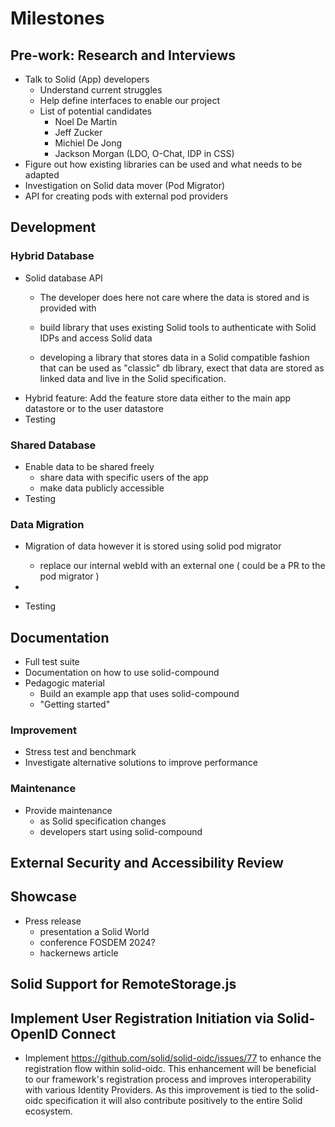 # Milestones

## Pre-work: Research and Interviews

- Talk to Solid (App) developers
  - Understand current struggles
  - Help define interfaces to enable our project
  - List of potential candidates
    - Noel De Martin
    - Jeff Zucker
    - Michiel De Jong
    - Jackson Morgan (LDO, O-Chat, IDP in CSS)
- Figure out how existing libraries can be used and what needs to be adapted
- Investigation on Solid data mover (Pod Migrator)
- API for creating pods with external pod providers

## Development

### Hybrid Database

- Solid database API
  - The developer does here not care where the data is stored and is provided with
  - build library that uses existing Solid tools to authenticate with Solid IDPs and access Solid data


  - developing a library that stores data in a Solid compatible fashion that can be used as "classic" db library, exect that data are stored as linked data and live in the Solid specification.
- Hybrid feature: Add the feature store data either to the main app datastore or to the user datastore
- Testing

### Shared Database

- Enable data to be shared freely
  - share data with specific users of the app 
  - make data publicly accessible
- Testing

### Data Migration

- Migration of data however it is stored using solid pod migrator
  - replace our internal webId with an external one ( could be a PR to the pod migrator ) 

-
- Testing

## Documentation

- Full test suite
- Documentation on how to use solid-compound
- Pedagogic material
  - Build an example app that uses solid-compound
  - "Getting started"

### Improvement

- Stress test and benchmark
- Investigate alternative solutions to improve performance

### Maintenance

- Provide maintenance
  - as Solid specification changes
  - developers start using solid-compound

## External Security and Accessibility Review

## Showcase

- Press release
  - presentation a Solid World
  - conference FOSDEM 2024?
  - hackernews article

## Solid Support for RemoteStorage.js

## Implement User Registration Initiation via Solid-OpenID Connect
 -  Implement https://github.com/solid/solid-oidc/issues/77 to enhance the registration flow within solid-oidc. This enhancement will be beneficial to our framework's registration process and improves interoperability with various Identity Providers. As this improvement is tied to the solid-oidc specification it will also contribute positively to the entire Solid ecosystem.
